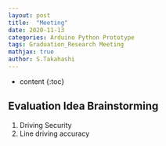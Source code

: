 ```yaml
---
layout: post
title:  "Meeting"
date: 2020-11-13
categories: Arduino Python Prototype
tags: Graduation_Research Meeting
mathjax: true
author: S.Takahashi
---
```


* content
{:toc}

## Evaluation Idea Brainstorming

1. Driving Security
2. Line driving accuracy